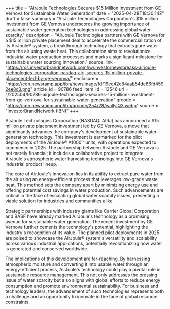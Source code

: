 +++
title = "AirJoule Technologies Secures $15 Million Investment from GE Vernova for Sustainable Water Generation"
date = "2025-04-28T18:30:14Z"
draft = false
summary = "AirJoule Technologies Corporation's $15 million investment from GE Vernova underscores the growing importance of sustainable water generation technologies in addressing global water scarcity."
description = "AirJoule Technologies partners with GE Vernova for a $15 million private placement deal to accelerate the commercialization of its AirJoule® system, a breakthrough technology that extracts pure water from the air using waste heat. This collaboration aims to revolutionize industrial water production processes and marks a significant milestone for sustainable water sourcing innovation."
source_link = "https://rss.investorbrandnetwork.com/iw/investornewsbreaks-airjoule-technologies-corporation-nasdaq-airj-secures-15-million-private-placement-led-by-ge-vernova/"
enclosure = "https://cdn.newsramp.app/ibn/newsimage/fdf19ec42c84aab54de66fd4592ee8c3.png"
article_id = 90786
feed_item_id = 13546
url = "/202504/90786-airjoule-technologies-secures-15-million-investment-from-ge-vernova-for-sustainable-water-generation"
qrcode = "https://cdn.newsramp.app/ibn/qrcode/254/28/wallylQ3.webp"
source = "InvestorBrandNetwork (IBN)"
+++

<p>AirJoule Technologies Corporation (NASDAQ: AIRJ) has announced a $15 million private placement investment led by GE Vernova, a move that significantly advances the company's development of sustainable water generation technology. This investment is earmarked for the pilot deployments of the AirJoule® A1000™ units, with operations expected to commence in 2025. The partnership between AirJoule and GE Vernova is not merely financial; it includes a collaborative project to integrate AirJoule's atmospheric water harvesting technology into GE Vernova's industrial product lineup.</p><p>The core of AirJoule's innovation lies in its ability to extract pure water from the air using an energy-efficient process that leverages low-grade waste heat. This method sets the company apart by minimizing energy use and offering potential cost savings in water production. Such advancements are critical in the face of escalating global water scarcity issues, presenting a viable solution for industries and communities alike.</p><p>Strategic partnerships with industry giants like Carrier Global Corporation and BASF have already marked AirJoule's technology as a promising avenue for sustainable water generation. The recent investment by GE Vernova further cements the technology's potential, highlighting the industry's recognition of its value. The planned pilot deployments in 2025 are poised to showcase the AirJoule® system's versatility and scalability across various industrial applications, potentially revolutionizing how water is generated and conserved worldwide.</p><p>The implications of this development are far-reaching. By harnessing atmospheric moisture and converting it into usable water through an energy-efficient process, AirJoule's technology could play a pivotal role in sustainable resource management. This not only addresses the pressing issue of water scarcity but also aligns with global efforts to reduce energy consumption and promote environmental sustainability. For business and technology leaders, the advancement of such technologies represents both a challenge and an opportunity to innovate in the face of global resource constraints.</p>